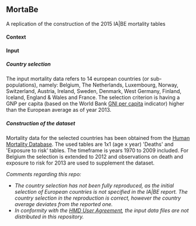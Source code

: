 ## MortaBe
A replication of the construction of the 2015 IA|BE mortality tables

#### Context

#### Input

##### Country selection
The input mortality data refers to 14 european countries (or sub-populations), namely: Belgium, The Netherlands, Luxembourg, Norway, Switzerland, Austria, Ireland, Sweden, Denmark, West Germany, Finland, Iceland, England & Wales and France. The selection criterion is having a GNP per capita (based on the World Bank [GNI per capita](http://data.worldbank.org/indicator/NY.GNP.PCAP.CD) indicator) higher than the European average as of year 2013. 

##### Construction of the dataset

Mortality data for the selected countries has been obtained from the [Human Mortality Database](http://www.mortality.org/). The used tables are 1x1 (age x year) 'Deaths' and 'Exposure to risk' tables. The timeframe is years 1970 to 2009 included. For Belgium the selection is extended to 2012 and observations on death and exposure to risk for 2013 are used to supplement the dataset.

*Comments regarding this repo:*

- *The country selection has not been fully reproduced, as the initial selection of European countries is not specified in the IA|BE report. The country selection in the reproduction is correct, however the country average deviates from the reported one.*
- *In conformity with the [HMD User Agreement](http://www.mortality.org/Public/UserAgreement.php), the input data files are not distributed in this repository.*



